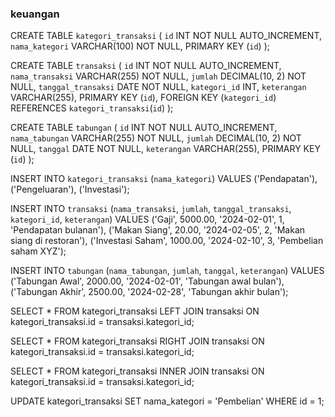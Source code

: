 ### keuangan
CREATE TABLE `kategori_transaksi` (
  `id` INT NOT NULL AUTO_INCREMENT,
  `nama_kategori` VARCHAR(100) NOT NULL,
  PRIMARY KEY (`id`)
);

CREATE TABLE `transaksi` (
  `id` INT NOT NULL AUTO_INCREMENT,
  `nama_transaksi` VARCHAR(255) NOT NULL,
  `jumlah` DECIMAL(10, 2) NOT NULL,
  `tanggal_transaksi` DATE NOT NULL,
  `kategori_id` INT,
  `keterangan` VARCHAR(255),
  PRIMARY KEY (`id`),
  FOREIGN KEY (`kategori_id`) REFERENCES `kategori_transaksi`(`id`)
);

CREATE TABLE `tabungan` (
  `id` INT NOT NULL AUTO_INCREMENT,
  `nama_tabungan` VARCHAR(255) NOT NULL,
  `jumlah` DECIMAL(10, 2) NOT NULL,
  `tanggal` DATE NOT NULL,
  `keterangan` VARCHAR(255),
  PRIMARY KEY (`id`)
);


<!-- -- Menambahkan data ke tabel kategori_transaksi -->
INSERT INTO `kategori_transaksi` (`nama_kategori`)
VALUES 
    ('Pendapatan'),
    ('Pengeluaran'),
    ('Investasi');

<!-- -- Menambahkan data ke tabel transaksi -->
INSERT INTO `transaksi` (`nama_transaksi`, `jumlah`, `tanggal_transaksi`, `kategori_id`, `keterangan`)
VALUES 
    ('Gaji', 5000.00, '2024-02-01', 1, 'Pendapatan bulanan'),
    ('Makan Siang', 20.00, '2024-02-05', 2, 'Makan siang di restoran'),
    ('Investasi Saham', 1000.00, '2024-02-10', 3, 'Pembelian saham XYZ');

<!-- -- Menambahkan data ke tabel tabungan -->
INSERT INTO `tabungan` (`nama_tabungan`, `jumlah`, `tanggal`, `keterangan`)
VALUES 
    ('Tabungan Awal', 2000.00, '2024-02-01', 'Tabungan awal bulan'),
    ('Tabungan Akhir', 2500.00, '2024-02-28', 'Tabungan akhir bulan');

<!-- Left Join -->
SELECT *
FROM kategori_transaksi
LEFT JOIN transaksi ON kategori_transaksi.id = transaksi.kategori_id;

<!-- Right Join -->
SELECT *
FROM kategori_transaksi
RIGHT JOIN transaksi ON kategori_transaksi.id = transaksi.kategori_id;

<!-- Inner Join -->
SELECT *
FROM kategori_transaksi
INNER JOIN transaksi ON kategori_transaksi.id = transaksi.kategori_id;

<!-- Update -->
UPDATE kategori_transaksi
SET nama_kategori = 'Pembelian'
WHERE id = 1;

<!-- Delete -->
